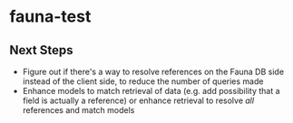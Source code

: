 # fauna-test


## Next Steps
 * Figure out if there's a way to resolve references on the Fauna DB side instead of the client side, to reduce the number of queries made
 * Enhance models to match retrieval of data (e.g. add possibility that a field is actually a reference) or enhance retrieval to resolve *all* references and match models